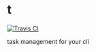 t
=
<a href="https://travis-ci.org/t-900/t" target="_blank">![Travis CI](https://travis-ci.org/t-900/t.svg?branch=master "Travis CI")</a>

task management for your cli
